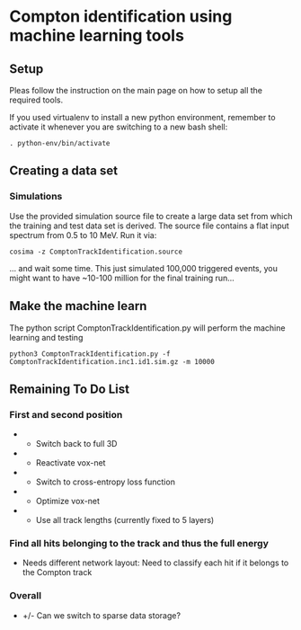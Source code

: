 # Compton identification using machine learning tools

## Setup

Pleas follow the instruction on the main page on how to setup all the required tools.

If you used virtualenv to install a new python environment, remember to activate it whenever you are switching to a new bash shell:
```
. python-env/bin/activate
```

## Creating a data set

### Simulations

Use the provided simulation source file to create a large data set from which the training and test data set is derived.
The source file contains a flat input spectrum from 0.5 to 10 MeV.
Run it via:

```
cosima -z ComptonTrackIdentification.source
```
... and wait some time. This just simulated 100,000 triggered events, you might want to have ~10-100 million for the final training run...




## Make the machine learn

The python script ComptonTrackIdentification.py will perform the machine learning and testing
```
python3 ComptonTrackIdentification.py -f ComptonTrackIdentification.inc1.id1.sim.gz -m 10000
```


## Remaining To Do List

### First and second position
* + Switch back to full 3D
* + Reactivate vox-net
* + Switch to cross-entropy loss function
* - Optimize vox-net
* - Use all track lengths (currently fixed to 5 layers)

### Find all hits belonging to the track and thus the full energy
* Needs different network layout: Need to classify each hit if it belongs to the Compton track

### Overall
* +/- Can we switch to sparse data storage?

